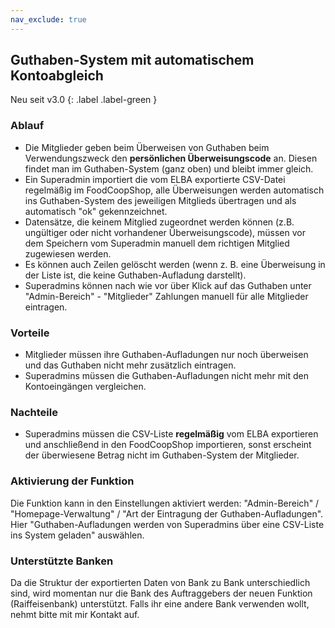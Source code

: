 ```yaml
---
nav_exclude: true
---
```

## Guthaben-System mit automatischem Kontoabgleich

Neu seit v3.0
{: .label .label-green }

### Ablauf
* Die Mitglieder geben beim Überweisen von Guthaben beim Verwendungszweck den **persönlichen Überweisungscode** an. Diesen findet man im Guthaben-System (ganz oben) und bleibt immer gleich.
* Ein Superadmin importiert die vom ELBA exportierte CSV-Datei regelmäßig im FoodCoopShop, alle Überweisungen werden automatisch ins Guthaben-System des jeweiligen Mitglieds übertragen und als automatisch "ok" gekennzeichnet.
* Datensätze, die keinem Mitglied zugeordnet werden können (z.B. ungültiger oder nicht vorhandener Überweisungscode), müssen vor dem Speichern vom Superadmin manuell dem richtigen Mitglied zugewiesen werden.
* Es können auch Zeilen gelöscht werden (wenn z. B. eine Überweisung in der Liste ist, die keine Guthaben-Aufladung darstellt).
* Superadmins können nach wie vor über Klick auf das Guthaben unter "Admin-Bereich" - "Mitglieder" Zahlungen manuell für alle Mitglieder eintragen.

### Vorteile
* Mitglieder müssen ihre Guthaben-Aufladungen nur noch überweisen und das Guthaben nicht mehr zusätzlich eintragen.
* Superadmins müssen die Guthaben-Aufladungen nicht mehr mit den Kontoeingängen vergleichen.

### Nachteile
* Superadmins müssen die CSV-Liste **regelmäßig** vom ELBA exportieren und anschließend in den FoodCoopShop importieren, sonst erscheint der überwiesene Betrag nicht im Guthaben-System der Mitglieder.

### Aktivierung der Funktion
Die Funktion kann in den Einstellungen aktiviert werden: "Admin-Bereich" / "Homepage-Verwaltung" / "Art der Eintragung der Guthaben-Aufladungen". Hier "Guthaben-Aufladungen werden von Superadmins über eine CSV-Liste ins System geladen" auswählen.

### Unterstützte Banken
Da die Struktur der exportierten Daten von Bank zu Bank unterschiedlich sind, wird momentan nur die Bank des Auftraggebers der neuen Funktion (Raiffeisenbank) unterstützt. Falls ihr eine andere Bank verwenden wollt, nehmt bitte mit mir Kontakt auf.